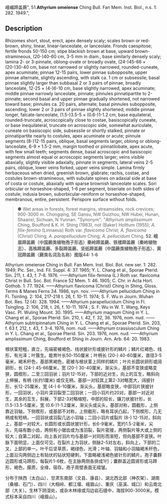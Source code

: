 峨嵋蹄盖蕨",
51.**Athyrium omeiense** Ching Bull. Fan Mem. Inst. Biol., n.s. 1: 282. 1949.",

## Description
Rhizomes short, stout, erect, apex densely scaly; scales brown or red-brown, shiny, linear, linear-lanceolate, or lanceolate. Fronds caespitose; fertile fronds 50-150 cm; stipe blackish brown at base, upward brown-stramineous, (20-)40-60 cm, 3-5 mm in diam., base similarly densely scaly; lamina 2- or 3-pinnate, oblong-ovate or broadly ovate, (24-)45-66 × (20-)30-40 cm, base not narrowed or slightly narrowed, rounded-cuneate, apex acuminate; pinnae 12-15 pairs, lower pinnae subopposite, upper pinnae alternate, slightly ascending, with stalk ca. 1 cm or subsessile; basal pinnae slightly larger than subbasal 2 or 3 pairs of pinnae, broadly lanceolate, 12-25 × (4-)6-10 cm, base slightly narrowed, apex acuminate; middle pinnae narrowly lanceolate, pinnate; pinnules pinnatipartite to 2-pinnate; second basal and upper pinnae gradually shortened, not narrowed toward base; pinnules ca. 20 pairs, alternate; basal pinnules subopposite, ascending, lower 2 or 3 pairs of pinnae slightly shortened; middle pinnae longer, falcate-lanceolate, (1.5-)3.5-5 × (0.6-)1-1.2 cm, base equilateral, rounded-truncate, acroscopically close to costae, basiscopically cuneate, or base inequilateral, truncate on acroscopic side, somewhat auriculate, cuneate on basiscopic side, subsessile or shortly stalked, pinnate or pinnatipartite nearly to costules, apex acuminate or acute; pinnule segments (8-)12-15 pairs, oblique, basal segments larger, oblong or oblong-lanceolate, 6-9 × 1.5-2 mm, margin toothed or pinnatilobate, apex acute, with few small teeth; segments dense, basal acroscopic and basiscopic segments almost equal or acroscopic segments larger; veins visible abaxially, slightly visible adaxially, pinnate in segments, lateral veins 2-5 pairs, oblique, lower veins forked, upper veins simple. Lamina firmly herbaceous when dried, greenish brown, glabrate; rachis, costae, and costules brown-stramineous, with subulate spines on adaxial side at base of costa or costule, abaxially with sparse brownish lanceolate scales. Sori orbicular or horseshoe-shaped, 1-6 per segment, biseriate on both sides of costule; indusia brown, suborbicular-reniform or horseshoe-shaped, membranous, entire, persistent. Perispore surface without folds.

> ● Wet areas in forests, forest margins, streamsides, rock crevices; 900-3000 m. Chongqing, SE Gansu, NW Guizhou, NW Hubei, Hunan, Shaanxi, Sichuan, N Yunnan.
  "Synonym": "*Athyrium amplissimum* Ching, Boufford &amp; K. H. Shing (1983), not (Baker) Holttum (1955); *A. filix-femina* (Linnaeus) Roth var. *flavicoma* Christ; *A. flavicoma* (Christ) Ching; *A.* *parapellucidum* Ching; *A. pellucidum* Ching.
**52. 峨眉蹄盖蕨（中国蕨类植物孢子形态）秦岭蹄盖蕨、铁楼蹄盖蕨（秦岭植物志）、高株蹄盖蕨、多裂蹄盖蕨、坚纸蹄盖蕨（中国蕨类植物孢子形态）、黄冠蹄盖蕨（蕨类名词及名称）图版44: 1-6**

Athyrium omeiense Ching in Bull. Fan Mem. Inst. Biol. Bot. new ser. 1: 282. 1949; Pic. Ser., Ind. Fil. Suppl. 4: 37. 1965; Y. L. Chang et al., Sporae Pterid. Sin. 211, t. 43, f. 7-8. 1976. ——Athyrium filix-femina (L.) Roth var. flavicoma Christ in Bull. Soc. Bot. France 52 Mem. 1: 46. 1905; C. Chr. in Acta Hort. Gothob. 1: 77. 1924. ——Athyrium flavicoma (Christ) Ching in Shing, Gloss. Terms & Manes Ferns 34. 1986, syn. nov. ——Athyrium pellucidum Ching in Fl. Tsinling. 2: 104, 217-218 t. 26, f. 10-11. 1974; S. F. Wu in Journ. Wuhan Bot. Res. 12 (4): 328. 1994. ——Athyrium parapellucidum Ching in Fl. Tsingling. 2: 106, 218, t. 26, f. 10-11. 1974 ; S. F. Wu in W. T. Wang, Keys Vasc. Pl. Wuling Mount. 30. 1995. ——Athyrium magnum Ching in Y. L. Chang et al., Sporae Pterid. Sin. 210, t. 42, f. 32, 36. 1976, nom. nud. ——Athyrium subtripinnatum Ching in Y. L. Chang et al., Sporae Pterid. Sin. 203, f. 63 f, 212, t. 43, f. 3-4. 1976, nom. nud. ——Athyrium crassiusculum Ching in Y. L. Chang et al., Sporae Pterid. Sin. 203. 1976, nom. nud. ——Athyrium amplissimum Ching, Boufford et Shing in Journ. Arn. Arb. 64: 20. 1983.

根状茎短粗，直立，先端密被褐色、线状披针形或披针形的鳞片；鳞片红褐色、线形，有光泽；叶簇生。能育叶长50-150厘米；叶柄长 (20-) 40-60厘米，直径3-5毫米，褐禾秆色，基部黑褐色，密被与根状茎上同样的鳞片；叶片长圆状卵形或阔卵形，长 (24-) 45-66厘米，宽 (20-) 30-40厘米，渐尖头，基部不变狭或略变狭，圆楔形，二至三回羽状；羽片12-15对，下部的近对生，向上的互生，略斜向上伸展，有柄 (长约1厘米) 或仅无柄，基部一对较其上第2-3对略宽大，阔披针形，长12-25厘米，宽 (4-) 6-10厘米，渐尖头，基部略变狭，中部羽片狭披针形，一回羽状，小羽片深羽裂至二回羽状；一回小羽片约20对，基部一对近对生，其余的互生，斜展，下部2-3对略缩短，中部的较长，镰刀状披针形，长 (1.5-)3.5-5厘米，宽 (0.6-)1-1.2厘米，渐尖头或尖头，基部对称，圆截形，上侧靠近羽轴，下侧楔形，或基部不对称，上侧截形，略有耳状凸起，下侧楔形，几无柄或有短柄，一回羽状或羽裂几达小羽轴；二回小羽片或裂片 (8-) 12-15对，斜向上，基部一对较大，长圆形或长圆状披针形，长6-9毫米，宽约1.5-2毫米，尖头，先端有数小齿，两侧有小锯齿或为浅羽裂，裂片密接，两侧裂片等大或上侧的较大；自第二对起，向上各对羽片均与基部一对同形而渐短，但向基部不变狭。叶脉下面明显，上面仅可见，在裂片上为羽状，侧脉2-5对左右，斜向上，下部的二叉，上部的单一。叶干后坚草质，褐绿色，光滑；叶轴、羽轴和小羽轴褐禾秆色，上面沿沟两侧边上有贴伏的钻状短硬刺，下面略被浅褐色披针形的鳞片。孢子囊群近圆形或马蹄形，每裂片1-6枚，在主脉两侧各排成1行；囊群盖近圆肾形或马蹄形，褐色，膜质，全缘，宿存。孢子周壁表面无褶皱。

分布于陕西（太白山）、甘肃东南部（文县、康县）、湖北西北部（神农架）、湖南（桑植、石门）、四川（大相岭、都江堰、峨眉山）、重庆（巫溪、城口）和云南北部（大关）。生林下阴湿处，或杂木林缘或沟边岩石缝中，海拔900-3000米。模式标本采自四川（峨眉山）。
